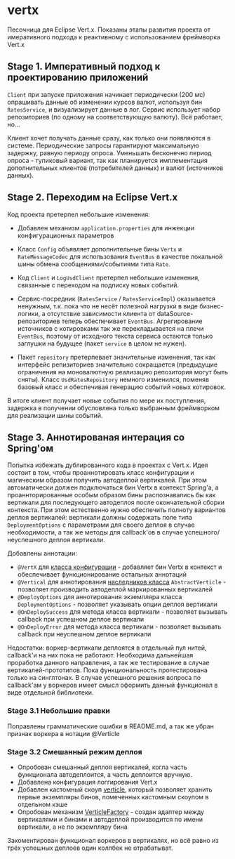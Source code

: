 # vertx

Песочница для Eclipse Vert.x. Показаны этапы развития проекта от имеративного подхода к реактивному с 
использованием фреймворка Vert.x

## Stage 1. Императивный подход к проектированию приложений

`Client` при запуске приложения начинает периодически (200 мс) опрашивать данные об изменении курсов валют, используя 
бин `RatesService`, и визуализирует данные в лог. Сервис использует набор репозиториев (по одному на соответствующую 
валюту). Всё работает, но... 
 
Клиент хочет получать данные сразу, как только они появляются в системе. Периодические запросы гарантируют максимальную
задержку, равную периоду опроса. Уменьшать бесконечно период опроса - тупиковый вариант, так как планируется
имплементация дополнительных клиентов (потребителей данных) и валют (источников данных).

## Stage 2. Переходим на Eclipse Vert.x

Код проекта претерпел небольшие изменения:

* Добавлен механизм `application.properties` для инжекции конфигурационных параметров

* Класс `Config` объявляет дополнительные бины `Vertx` и `RateMessageCodec` для использования `EventBus` в качестве
локальной шины обмена сообщениями/событиями типа `Rate`. 

* Код `Client` и `LogUsdClient` претерпел небольшие изменения, связанные с переходом на подписку новых событий.
 
* Сервис-посредник (`RatesService` / `RatesServiceImpl`) оказывается ненужным, т.к. пока что не несёт полезной нагрузки
в виде бизнес-логики, а отсутствие зависимости клиента от dataSource-репозиториев теперь обеспечивает `EventBus`.
Агрегирование источников с котировками так же перекладывается на плечи `EventBus`, поэтому от исходного 
текста сервиса остаются только заглушки на будущее (пакет `service` в целом не нужен).

* Пакет `repository` претерпевает значительные изменения, так как интерфейс репизиториев значительно сокращается
(предыдущие ограничения на моновалютную реализацию репозитория могут быть сняты). Класс `UsdRatesRepository` немного 
изменился, поменяв базовый класс и обеспечивая генерацию событий новых котировок.

В итоге клиент получает новые события по мере их поступления, задержка в получении обусловлена только выбранным 
фреймворком для реализации шины событий. 

## Stage 3. Аннотированая интерация со Spring'ом

Попытка избежать дублированного кода в проектах с Vert.x. Идея состоит в том, чтобы проаннотировать класс конфигурации
и магическим образом получить автодеплой вертикалей. При этом автоматически должен подключаться бин Vertx в контекст
Spring'а, а проаннторированные особым образом бины распознавались бы как вертикали для последующего автодеплоя после 
окончательной сборки контекста. При этом естественно нужно обеспечить полноту вариантов деплоя вертикалей: вертикали
должны содержать поле типа `DeploymentOptions` с параметрами для своего деплоя в случае необходимости, а так же методы 
для callback'ов в случае успешного/неуспешного деплоя вертикали.  

Добавлены аннотации:

* `@VertX` для [класса конфигурации](src/main/java/info/kupchenko/sandbox/spring/vertx/Config.java) -
добавляет бин Vertx в контекст и обеспечивает функционирование остальных аннотаций
* `@Vertical` для аннотирования [наследников класса](src/main/java/info/kupchenko/sandbox/spring/vertx/repository/EurRatesRepository.java)
`AbstractVerticle` - позволяет производить автодеплой 
маркированных вертикалей
* `@DeployOptions` для аннотирования экземпляра класса `DeploymentOptions` - позволяет указывать опции деплоя вертикали
* `@OnDeploySuccess` для метода класса вертикали - позволяет вызывать callback при успешном деплое вертикали
* `@OnDeployError` для метода класса вертикали - позволяет вызывать callback при неуспешном деплое вертикали

Недостатки: воркер-вертикали деплоятся в отдельный пул нитей, callback'и на них пока не работают. Необходима дальнейшая
проработка данного направления, а так же тестирование в случае вертикалей-прототипов. Пока функциональность 
протестирована только на синглтонах. В случае успешного решения вопроса по callback'ам у воркеров имеет смысл оформить 
данный функционал в виде отдельной библиотеки.

### Stage 3.1 Небольшие правки

Поправлены грамматические ошибки в README.md, а так же убран признак воркера в нотации @Verticle

### Stage 3.2 Смешанный режим деплоя

* Опробован смешанный деплоя вертикалей, когла часть функционала автодеплоится, а часть деплоится вручную. 
* Добавлена конфигурация логгирования Vert.x
* Добавлен кастомный скоуп [verticle](src/main/java/info/kupchenko/sandbox/spring/vertx/annotation/VerticleScopeConfigurator.java),
который позволяет хранить первые экземпляры бинов, помеченных кастомным скоупом в отдельном кэше 
* Опробован механизм [VerticleFactory](src/main/java/info/kupchenko/sandbox/spring/vertx/annotation/SpringVerticleFactoryImpl.java) - 
создан адаптер между вертикалями и бинами и автодеплой производится по имени вертикали, а не по экземпляру бина

Закоментирован функционал воркеров в вертикалях, но всё равно из трёх успешных деплоев один коллбек не отрабатыват.
